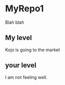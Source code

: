 # MyRepo1
Blah blah


## My level
Kojo is going to the market 

## your level
I am not feeling well.
